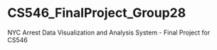 # CS546_FinalProject_Group28
NYC Arrest Data Visualization and Analysis System - Final Project for CS546
